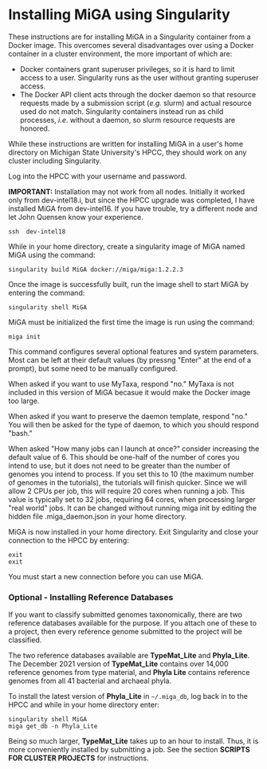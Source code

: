 # Installing MiGA using Singularity

These instructions are for installing MiGA in a Singularity container from a Docker image. This overcomes several disadvantages over using a Docker container in a cluster environment, the more important of which are:

* Docker containers grant superuser privileges, so it is hard to limit access to a user. Singularity runs as the user without granting superuser access.
* The Docker API client acts through the docker daemon so that resource requests made by a submission script \(*e.g.* slurm\) and actual resource used do not match. Singularity containers instead run as child processes, *i.e*. without a daemon, so slurm resource requests are honored. 

While these instructions are written for installing MiGA in a user's home directory on Michigan State University's HPCC, they should work on any cluster including Singularity.

Log into the HPCC with your username and password.

**IMPORTANT:** Installation may not work from all nodes. Initially it worked only from dev-intel18.i, but since the HPCC upgrade was completed, I have installed MiGA from dev-intel16. If you have trouble, try a different node and let John Quensen know your experience.

```text
ssh  dev-intel18
```

While in your home directory, create a singularity image of MiGA named MiGA using the command:

```text
singularity build MiGA docker://miga/miga:1.2.2.3
```

Once the image is successfully built, run the image shell to start MiGA by entering the command:

```text
singularity shell MiGA
```

MiGA must be initialized the first time the image is run using the command:

```text
miga init
```

This command configures several optional features and system parameters. Most can be left at their default values (by pressng "Enter" at the end of a prompt), but some need to be manually configured. 

When asked if you want to use MyTaxa, respond "no." MyTaxa is not included in this version of MiGA becasue it would make the Docker image too large.  

When asked if you want to preserve the daemon template, respond "no." 
You will then be asked for the type of daemon, to which you should respond "bash."  

When asked "How many jobs can I launch at once?" consider increasing the default value of 6. This should be one-half of the number of cores you intend to use, but it does not need to be greater than the number of genomes you intend to process. If you set this to 10 (the maximum number of genomes in the tutorials), the tutorials will finish quicker. Since we will allow 2 CPUs per job, this will require 20 cores when running a job. This value is typically set to 32 jobs, requiring 64 cores, when processing larger "real world" jobs. It can be changed without running miga init by editing the hidden file .miga_daemon.json in your home directory.  

MiGA is now installed in your home directory. Exit Singularity and close your connection to the HPCC by entering:

```
exit
exit
```

You must start a new connection before you can use MiGA.

### Optional - Installing Reference Databases

If you want to classify submitted genomes taxonomically, there are two reference databases available for the purpose. If you attach one of these to a project, then every reference genome submitted to the project will be classified.

The two reference databases available are **TypeMat\_Lite** and **Phyla\_Lite**. The December 2021 version of **TypeMat\_Lite** contains over 14,000 reference genomes from type material, and **Phyla Lite** contains reference genomes from all 41 bacterial and archaeal phyla. 

To install the latest version of **Phyla\_Lite** in `~/.miga_db`, log back in to the HPCC and while in your home directory enter:

```
singularity shell MiGA
miga get_db -n Phyla_Lite
```

Being so much larger, **TypeMat\_Lite** takes up to an hour to install. Thus, it is more conveniently installed by submitting a job. See the section **SCRIPTS FOR CLUSTER PROJECTS** for instructions.

